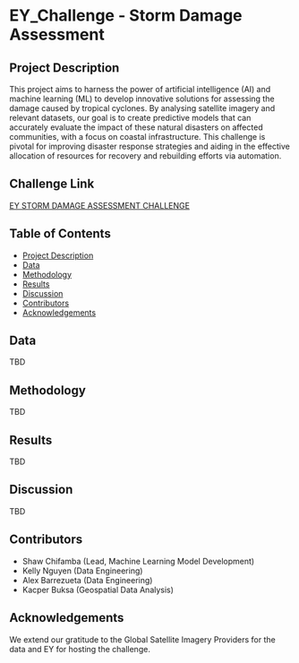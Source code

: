 # EY_Challenge - Storm Damage Assessment

## Project Description

This project aims to harness the power of artificial intelligence (AI) and machine learning (ML) to develop innovative solutions for assessing the damage caused by tropical cyclones. By analysing satellite imagery and relevant datasets, our goal is to create predictive models that can accurately evaluate the impact of these natural disasters on affected communities, with a focus on coastal infrastructure. This challenge is pivotal for improving disaster response strategies and aiding in the effective allocation of resources for recovery and rebuilding efforts via automation.

## Challenge Link

[EY STORM DAMAGE ASSESSMENT CHALLENGE](https://challenge.ey.com/challenges/tropical-cyclone-damage-assessment-lrrno2xm)

## Table of Contents

- [Project Description](#project-description)
- [Data](#data)
- [Methodology](#methodology)
- [Results](#results)
- [Discussion](#discussion)
- [Contributors](#contributors)
- [Acknowledgements](#acknowledgements)

## Data

TBD

## Methodology

TBD

## Results

TBD

## Discussion

TBD

## Contributors

- Shaw Chifamba (Lead, Machine Learning Model Development)
- Kelly Nguyen (Data Engineering)
- Alex Barrezueta (Data Engineering)
- Kacper Buksa (Geospatial Data Analysis)

## Acknowledgements

We extend our gratitude to the Global Satellite Imagery Providers for the data and EY for hosting the challenge.
